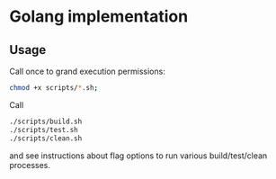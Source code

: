 # Golang implementation #

## Usage ##

Call once to grand execution permissions:
```bash
chmod +x scripts/*.sh;
```

Call
```bash
./scripts/build.sh
./scripts/test.sh
./scripts/clean.sh
```
and see instructions about flag options to run various build/test/clean processes.
